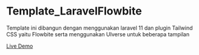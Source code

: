 # Template_LaravelFlowbite
Template ini dibangun dengan menggunakan laravel 11 dan plugin Tailwind CSS yaitu Flowbite serta menggunakan UIverse untuk beberapa tampilan

<a href="http://demo-admin-laravelflowbite-oxidilily.wuaze.com/">Live Demo</a>
